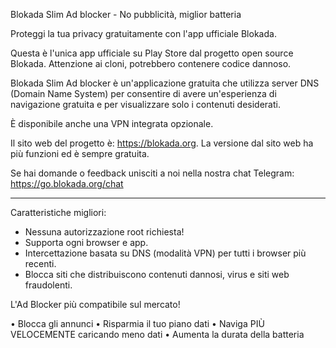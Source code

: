 Blokada Slim Ad blocker - No pubblicità, miglior batteria

Proteggi la tua privacy gratuitamente con l'app ufficiale Blokada.

Questa è l'unica app ufficiale su Play Store dal progetto open source Blokada. Attenzione ai cloni, potrebbero contenere codice dannoso.

Blokada Slim Ad blocker è un'applicazione gratuita che utilizza server DNS (Domain Name System) per consentire di avere un'esperienza di navigazione gratuita e per visualizzare solo i contenuti desiderati.

È disponibile anche una VPN integrata opzionale.

Il sito web del progetto è: https://blokada.org. La versione dal sito web ha più funzioni ed è sempre gratuita.

Se hai domande o feedback unisciti a noi nella nostra chat Telegram: https://go.blokada.org/chat

----

Caratteristiche migliori:
- Nessuna autorizzazione root richiesta!
- Supporta ogni browser e app.
- Intercettazione basata su DNS (modalità VPN) per tutti i browser più recenti.
- Blocca siti che distribuiscono contenuti dannosi, virus e siti web fraudolenti.

L'Ad Blocker più compatibile sul mercato!

• Blocca gli annunci • Risparmia il tuo piano dati • Naviga PIÙ VELOCEMENTE caricando meno dati • Aumenta la durata della batteria
